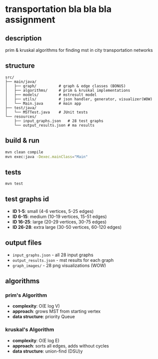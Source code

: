 # transportation bla bla bla assignment

## description
prim & kruskal algorithms for finding mst in city transportation networks

## structure
```
src/
├── main/java/
│   ├── graph/          # graph & edge classes (BONUS)
│   ├── algorithms/     # prim & kruskal implementations
│   ├── models/         # mstresult model
│   ├── utils/          # json handler, generator, visualizer(WOW)
│   └── Main.java       # main app
├── test/java/
│   └── MSTTest.java    # JUnit tests
└── resources/
    ├── input_graphs.json   # 28 test graphs
    └── output_results.json # ma results
```

## build & run
```bash
mvn clean compile
mvn exec:java -Dexec.mainClass="Main"
```

## tests
```bash
mvn test
```

## test graphs id
- **ID 1-5**: small (4-6 vertices, 5-25 edges)
- **ID 6-15**: medium (10-19 vertices, 15-51 edges)
- **ID 16-25**: large (20-29 vertices, 30-75 edges)
- **ID 26-28**: extra large (30-50 vertices, 60-120 edges)

## output files
- `input_graphs.json` - all 28 input graphs
- `output_results.json` - mst results for each graph
- `graph_images/` - 28 png visualizations (WOW)

## algorithms

### prim's Algorithm
- **complexity**: O(E log V)
- **approach**: grows MST from starting vertex
- **data structure**: priority Queue

### kruskal's Algorithm
- **complexity**: O(E log E)
- **approach**: sorts all edges, adds without cycles
- **data structure**: union-find (DSU)y